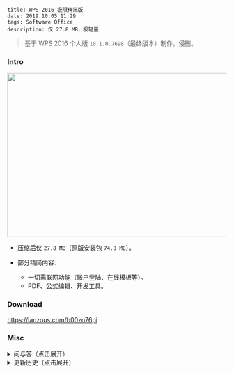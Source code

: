 ```
title: WPS 2016 极限精简版
date: 2019.10.05 11:29
tags: Software Office
description: 仅 27.8 MB，极轻量
```

> 基于 WPS 2016 个人版 `10.1.0.7698`（最终版本）制作。侵删。

### Intro

<img src="/res/20191005-1129-001.webp" width="631" height="377">

- 压缩后仅 `27.8 MB`（原版安装包 `74.8 MB`）。

- 部分精简内容:
  - 一切需联网功能（账户登陆、在线模板等）。
  - PDF、公式编辑、开发工具。

### Download

<https://lanzous.com/b00zo76pi>

### Misc

<details>
<summary>问与答（点击展开）</summary>

- 缺失需要的功能？
  - 寻找替代方案。如：虚拟打印机、[SumatraPDF](https://sumatrapdfreader.org)、系统自带截图工具。

- 依赖的系统组件有？
  - VC2010；WPS 演示播放媒体需系统解码器。

- 附加包有啥用？
  - 如果没出错就无需使用。包含：英文和繁体中文界面语言包、音视频解码器、运行库、系统库（仅用于 WinPE）。

- 为何不选择 WPS 2019 / 2013 / 专业版？
  - 2019 新增功能大多为需联网的增值功能，与修改初衷不符；2013 不支持 `.docx` 等格式。
  - 功能更新自 2019 预览发布后就已大致停止，因而个人版最终版本与专业版差异极小；专业版体积大且授权验证繁琐。

</details>

<details>
<summary>更新历史（点击展开）</summary>

#### 20201205

- 新增：
  - 安装管理器。
  - 附加包（包含语言包和各种补丁）。

- 移除：
  - 旧版公式编辑器（同时 WPS 原本也不支持 MathML 公式编辑，仅支持查看）。
  - LibCurl、错误报告等组件。
  - PE 数字证书等附加数据。
  - 自动新建 `/addons` 等空文件夹。
  - 启动时文件关联修复弹窗。
  - `F1` 帮助快捷键，帮助、退出等菜单项。
  - 标题栏、标签页文件图标。
  - 截图工具。
  - 皮肤管理。
  - SmartArt（智能图形）编辑。
  - 夜间 / 护眼模式。
  - WPS 文字 拼音指南。
  - WPS 表格 `.xlsb`（二进制表）格式支持。
  - 其他无用资源。

- 修复：
  - 无法插入艺术字。
  - 开始选项卡调整字号功能消失。
  - 全屏浮窗不可用。
  - 部分悬停提示缺失。
  - WPS 文字 插入表格崩溃。
  - WPS 文字 无法插入图表。
  - WPS 演示、WPS 文字 无法编辑图表数据。
  - WPS 表格 单元格中文货币等格式缺失。
  - WPS 演示 项目符号和编号崩溃。
  - WPS 演示 在界面缩放时字号选择框过宽。
  - 由缺失版本识别导致的功能缺失，例如 WPS 表格 分页预览。
  - 由缺失 Manifest 导致的缩放不正常。

- 其他调整：
  - 减淡窗口阴影。
  - 重绘无标签页时的新建和打开按钮。
  - 重绘右上角窗口控制按钮。

#### 20200719

- 去掉了没有软用的启动器。等有闲暇再重写一个。

- 迫于学业压力，无限期鸽置。

#### 20191013

- 用空 DLL 替换 OpenSSL 组件，减小大小。

#### 20191005

- 基于原版重制。

- 窗口默认字体由宋体改为微软雅黑。

- 提供运行库补丁。

#### 20180331

- 首个版本，基于“小俊”的修改版制作。

</details>
